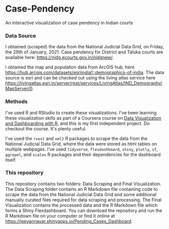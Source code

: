 # Case-Pendency
An interactive visualization of case pendency in Indian courts

### Data Source

I obtained (scraped) the data from the National Judicial Data Grid, on Friday, the 29th of January, 2021. Case pendency for District and Taluka courts are available here: <https://njdg.ecourts.gov.in/njdgnew/>.

I obtained the map and population data from ArcGIS hub, here <https://hub.arcgis.com/datasets/esriindia1::demographics-of-india>. The data source is esri and can be checked out using the living atlas service here <https://livingatlas.esri.in/server/rest/services/LivingAtlas/IND_Demography/MapServer/0>.


### Methods

I've used R and RStudio to create these visualizations. I've been learning these visualization skills as part of a Coursera course on [Data Visualization and Dashboarding with R](https://www.coursera.org/specializations/jhu-data-visualization-dashboarding-with-r), and this is my first independent project. Do checkout the course. It's plenty useful.

I've used the `rvest` and `xml2` R packages to scrape the data from the National Judicial Data Grid, where the data were stored as html tables on multiple webpages. I've used `tidyverse`, `flexdashboard`, `shiny`, `plotly`, `sf`, `ggrepel`, and `scales` R packages and their dependencies for the dashboard itself. 

### This repository

This repository contains two folders: Data Scraping and Final Visualization. The Data Scraping folder contains an R Markdown file containing code to scrape the  data from the National Judicial Data Grid and some additional manually curated files required for data scraping and processing. The Final Visualization contains the processed data and the R Markdown file which forms a Shiny Flexdashboard. You can download the repository and run the R Markdown file on your computer or find it online at <https://jeevannavar.shinyapps.io/Pending_Cases_Dashboard>.
